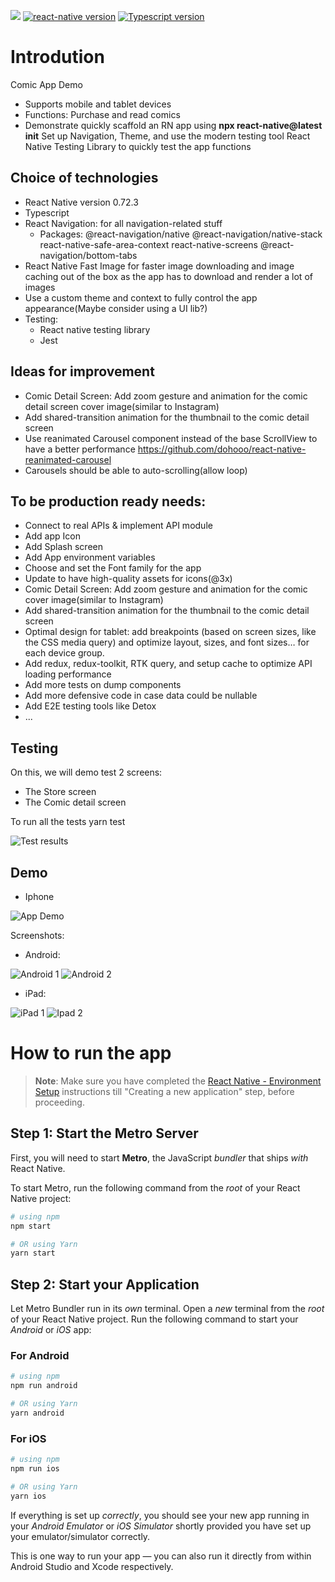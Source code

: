 ![](https://github.com/hoanganhx86/comic-app-demo/actions/workflows/ci.yml/badge.svg)
[![react-native version](https://img.shields.io/badge/react--native-0.72.3-green.svg?style=flat-square)](https://github.com/facebook/react-native/releases)
[![Typescript version](https://img.shields.io/badge/typesctipt-4.8.4-green.svg?style=flat-square)](https://www.typescriptlang.org/docs/handbook/release-notes/typescript-3-7.html)

# Introdution

Comic App Demo
- Supports mobile and tablet devices
- Functions: Purchase and read comics
- Demonstrate quickly scaffold an RN app using **npx react-native@latest init**
Set up Navigation, Theme, and use the modern testing tool React Native Testing Library to quickly test the app functions

## Choice of technologies

- React Native version 0.72.3
- Typescript
- React Navigation: for all navigation-related stuff
    - Packages: @react-navigation/native @react-navigation/native-stack react-native-safe-area-context react-native-screens @react-navigation/bottom-tabs 
- React Native Fast Image for faster image downloading and image caching out of the box as the app has to download and render a lot of images
- Use a custom theme and context to fully control the app appearance(Maybe consider using a UI lib?)
- Testing:
    - React native testing library
    - Jest

## Ideas for improvement
- Comic Detail Screen: Add zoom gesture and animation for the comic detail screen cover image(similar to Instagram)
- Add shared-transition animation for the thumbnail to the comic detail screen
- Use reanimated Carousel component instead of the base ScrollView to have a better performance https://github.com/dohooo/react-native-reanimated-carousel
- Carousels should be able to auto-scrolling(allow loop)

## To be production ready needs:
- Connect to real APIs  & implement API module
- Add app Icon
- Add Splash screen
- Add App environment variables
- Choose and set the Font family for the app
- Update to have high-quality assets for icons(@3x)
- Comic Detail Screen: Add zoom gesture and animation for the comic cover image(similar to Instagram)
- Add shared-transition animation for the thumbnail to the comic detail screen
- Optimal design for tablet: add breakpoints (based on screen sizes, like the CSS media query) and optimize layout, sizes, and font sizes… for each device group.
- Add redux, redux-toolkit, RTK query, and setup cache to optimize API loading performance
- Add more tests on dump components
- Add more defensive code in case data could be nullable
- Add E2E testing tools like Detox
- ...

## Testing
On this, we will demo test 2 screens:
- The Store screen
- The Comic detail screen

To run all the tests
    yarn test

![Test results](test-result.png)


## Demo
- Iphone

![App Demo](ip-demo.gif)

Screenshots:
- Android:

![Android 1](android-1.png) ![Android 2](android-2.png)

- iPad:

![iPad 1](ipad1.png) ![Ipad 2](ipad2.png)


# How to run the app

>**Note**: Make sure you have completed the [React Native - Environment Setup](https://reactnative.dev/docs/environment-setup) instructions till "Creating a new application" step, before proceeding.

## Step 1: Start the Metro Server

First, you will need to start **Metro**, the JavaScript _bundler_ that ships _with_ React Native.

To start Metro, run the following command from the _root_ of your React Native project:

```bash
# using npm
npm start

# OR using Yarn
yarn start
```

## Step 2: Start your Application

Let Metro Bundler run in its _own_ terminal. Open a _new_ terminal from the _root_ of your React Native project. Run the following command to start your _Android_ or _iOS_ app:

### For Android

```bash
# using npm
npm run android

# OR using Yarn
yarn android
```

### For iOS

```bash
# using npm
npm run ios

# OR using Yarn
yarn ios
```

If everything is set up _correctly_, you should see your new app running in your _Android Emulator_ or _iOS Simulator_ shortly provided you have set up your emulator/simulator correctly.

This is one way to run your app — you can also run it directly from within Android Studio and Xcode respectively.

